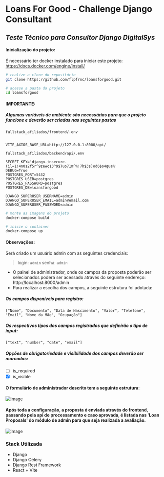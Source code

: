 # Loans For Good - Challenge Django Consultant
## _Teste Técnico para Consultor Django DigitalSys_

#### Inicialização do projeto:

É necessário ter docker instalado para iniciar este projeto:
https://docs.docker.com/engine/install/

```bash
# realize o clone do repositório
git clone https://github.com/flpfrnc/loansforgood.git
```
```bash
# acesse a pasta do projeto
cd loansforgood
```

#### IMPORTANTE: 
##### Algumas variáveis de ambiente são necessárias para que o projeto funcione e deverão ser criadas nas seguintes pastas
`fullstack_afiliados/frontend/.env`

```.env
 
VITE_AXIOS_BASE_URL=http://127.0.0.1:8000/api/
```

`fullstack_afiliados/backend/api/.env`
```.env
SECRET_KEY='django-insecure-(il=1!4n0s2f5r^9zewc13^9$)uo71m^%!7h$3s)od6$o4qua%'
DEBUG=True
POSTGRES_PORT=5432
POSTGRES_USER=postgres
POSTGRES_PASSWORD=postgres
POSTGRES_DB=loansforgood

DJANGO_SUPERUSER_USERNAME=admin
DJANGO_SUPERUSER_EMAIL=admin@email.com
DJANGO_SUPERUSER_PASSWORD=admin
```


```bash
# monte as imagens do projeto
docker-compose build
```
```bash
# inicie o container
docker-compose up
```



#### Observações:
Será criado um usuário admin com as seguintes credenciais: 
> login: `admin`  senha: `admin`

- O painel de administrador, onde os campos da proposta poderão ser selecionados poderá ser acessado através do seguinte endereço: http://localhost:8000/admin
- Para realizar a escolha dos campos, a seguinte estrutura foi adotada:

##### Os campos disponíveis para registro:
`["Nome", "Documento", "Data de Nascimento", "Valor", "Telefone", "Email", "Nome da Mãe", "Ocupação"]`

##### Os respectivos tipos dos campos registrados que definirão o tipo de input:
`["text", "number", "date", "email"]`

##### Opções de obrigatoriedade e visibilidade dos campos deverão ser marcadas:
- [ ] is_required
- [x] is_visible

#### O formulário de administrador descrito tem a seguinte estrutura:
![image](https://github.com/flpfrnc/loansforgood/assets/13010905/ff5e2011-13b2-4fa6-9c7f-8500d1b56fe9)

#### Após toda a configuração, a proposta é enviada através do frontend, passando pela api de processamento e caso aprovada, é listada nas 'Loan Proposals' do módulo de admin para que seja realizada a avaliação.
![image](https://github.com/flpfrnc/loansforgood/assets/13010905/4648c470-3012-45b3-84a0-52a9a9698c11)

### Stack Utilizada
- Django
- Django Celery
- Django Rest Framework
- React + Vite
